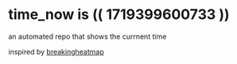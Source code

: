 # time_now is (( 1719399600733 ))

an automated repo that shows the currnent time

inspired by [breakingheatmap](https://github.com/breakingheatmap/breakingheatmap)